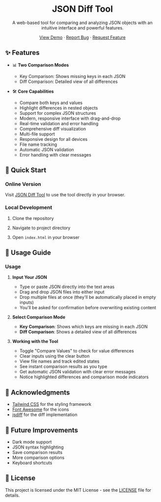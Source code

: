 <div align="center">
  <h1>JSON Diff Tool</h1>
  <p>A web-based tool for comparing and analyzing JSON objects with an intuitive interface and powerful features.</p>

  <p>
    <a href="https://doguyilmaz.github.io/json-diff-tool">View Demo</a>
    ·
    <a href="https://github.com/doguyilmaz/json-diff-tool/issues">Report Bug</a>
    ·
    <a href="https://github.com/doguyilmaz/json-diff-tool/issues">Request Feature</a>
  </p>
</div>

## ✨ Features

- 📊 **Two Comparison Modes**

  - Key Comparison: Shows missing keys in each JSON
  - Diff Comparison: Detailed view of all differences

- 🛠️ **Core Capabilities**

  - Compare both keys and values
  - Highlight differences in nested objects
  - Support for complex JSON structures
  - Modern, responsive interface with drag-and-drop
  - Real-time validation and error handling
  - Comprehensive diff visualization
  - Multi-file support
  - Responsive design for all devices
  - File name tracking
  - Automatic JSON validation
  - Error handling with clear messages

## 🚀 Quick Start

### Online Version

Visit [JSON Diff Tool](https://doguyilmaz.github.io/json-diff-tool) to use the tool directly in your browser.

### Local Development

1. Clone the repository

2. Navigate to project directory

3. Open `index.html` in your browser

## 📖 Usage Guide

### Usage

1. **Input Your JSON**

   - Type or paste JSON directly into the text areas
   - Drag and drop JSON files into either input
   - Drop multiple files at once (they'll be automatically placed in empty inputs)
   - You'll be asked for confirmation before overwriting existing content

2. **Select Comparison Mode**

   - **Key Comparison**: Shows which keys are missing in each JSON
   - **Diff Comparison**: Shows a detailed view of all differences

3. **Working with the Tool**
   - Toggle "Compare Values" to check for value differences
   - Clear inputs using the clear button
   - View file names and track edited states
   - See instant comparison results as you type
   - Get automatic JSON validation with clear error messages
   - Notice highlighted differences and comparison mode indicators

## 🙏 Acknowledgments

- [Tailwind CSS](https://tailwindcss.com) for the styling framework
- [Font Awesome](https://fontawesome.com) for the icons
- [jsdiff](https://github.com/kpdecker/jsdiff) for the diff implementation

## 🔮 Future Improvements

- Dark mode support
- JSON syntax highlighting
- Save comparison results
- More comparison options
- Keyboard shortcuts

## 📝 License

This project is licensed under the MIT License - see the [LICENSE](LICENSE) file for details.

